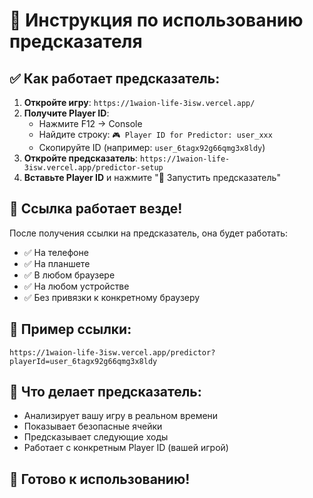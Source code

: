 # 🔮 Инструкция по использованию предсказателя

## ✅ Как работает предсказатель:

1. **Откройте игру**: `https://1waion-life-3isw.vercel.app/`
2. **Получите Player ID**: 
   - Нажмите F12 → Console
   - Найдите строку: `🎮 Player ID for Predictor: user_xxx`
   - Скопируйте ID (например: `user_6tagx92g66qmg3x8ldy`)
3. **Откройте предсказатель**: `https://1waion-life-3isw.vercel.app/predictor-setup`
4. **Вставьте Player ID** и нажмите "🚀 Запустить предсказатель"

## 📱 Ссылка работает везде!

После получения ссылки на предсказатель, она будет работать:
- ✅ На телефоне
- ✅ На планшете  
- ✅ В любом браузере
- ✅ На любом устройстве
- ✅ Без привязки к конкретному браузеру

## 🔗 Пример ссылки:
```
https://1waion-life-3isw.vercel.app/predictor?playerId=user_6tagx92g66qmg3x8ldy
```

## 🎯 Что делает предсказатель:
- Анализирует вашу игру в реальном времени
- Показывает безопасные ячейки
- Предсказывает следующие ходы
- Работает с конкретным Player ID (вашей игрой)

## 🚀 Готово к использованию!

